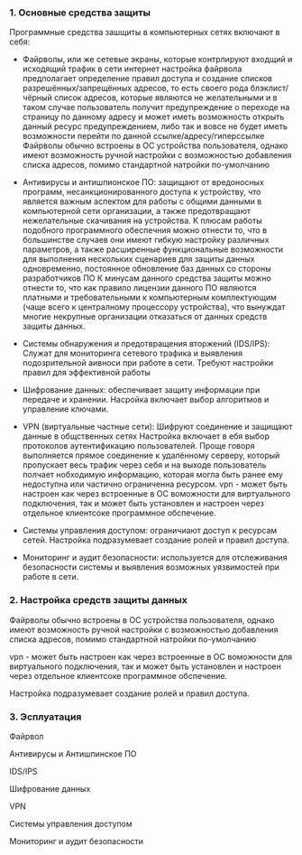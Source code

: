 ### 1. Основные средства защиты
Программные средства зашщиты в компьютерных сетях включают в себя:
- Файрволы, или же сетевые экраны, которые контрлируют входщий и исходящий трафик в сети интернет
настройка файрвола предполагает определение правил доступа и создание списков разрешённых/запрещённых адресов, то есть своего рода блэклист/чёрный список адресов, которые являются не желательными и в таком случае пользователь получит предупреждение о переходе на страницу по данному адресу и может иметь возможность открыть данный ресурс предупреждением, либо так и вовсе не будет иметь возможности перейти по данной ссылке/адресу/гиперссылке
Файрволы обычно встроены в ОС устройства пользователя, однако имеют возможность ручной настройки с возможностью добавления списка адресов, помимо стандартной натройки по-умолчанию
- Антивирусы и антишпионское ПО: защищают от вредоносных программ, несанкционированного доступа к устройству, что является важным аспектом для работы с общими данными в компьютерной сети организации, а также предотвращают нежелательные скачивания на устройства. К плюсам работы подобного программного обеспечния можно отнести то, что в большинстве случаев они имеют гибкую настройку различных параметров, а также расширенные функциональные возможности для выполнения нескольких сценариев для защиты данных одновременно, постоянное обновление баз данных со стороны разработчиков ПО
К минусам данного средства защиты можно отнести то, что как правило лицензии данного ПО являются платными и требовательными к компьютерным комплектующим (чаще всего к централному процессору устройства), что вынуждат многие некрупные организации отказаться от данных средств защиты данных.
- Системы обнаружения и предотвращения вторжений (IDS/IPS): Служат для мониторинга сетевого трафика и выявления подозрительной аивноси при работе в сети. Требуют настройки правил для эффективной работы
- Шифрование данных: обеспечивает защиту информации при передаче и хранении.
  Насройка включает выбор алгоритмов и управление ключами.
- VPN (виртуальные частные сети): Шифруют соединение и защищают данные в общственных сетях
  Настройка включает в ебя выбор протоколов аутентификацию пользователей. Проще говоря выполняется прямое соединение к удалённому серверу, который пропускает весь трафик через себя и на выходе пользователь полчает нобходимую информацию, которая могла быть ранее ему недоступна или частично ограниченна ресурсом.
  vpn - может быть настроен как через встроенные в ОС воможности для виртуального подключения, так и может быть установлен и настроен через отдельное клиентсоке программное обспечение.
  
- Системы управления доступом: ограничиают доступ к ресурсам сетей.
  Настройка подразумевает создание ролей и правил доступа.

- Мониторинг и аудит безопасности: используется для отслеживания безопасности системы и выявления возможных уязвимостей при работе в сети.

### 2. Настройка средств защиты данных
Файрволы обычно встроены в ОС устройства пользователя, однако имеют возможность ручной настройки с возможностью добавления списка адресов, помимо стандартной натройки по-умолчанию

vpn - может быть настроен как через встроенные в ОС воможности для виртуального подключения, так и может быть установлен и настроен через отдельное клиентсоке программное обспечение.

Настройка подразумевает создание ролей и правил доступа.
### 3. Эсплуатация
Файрвол

Антивирусы и Антишпинское ПО

IDS/IPS

Шифрование данных

VPN

Системы управления доступом

Мониторинг и аудит безопасности



